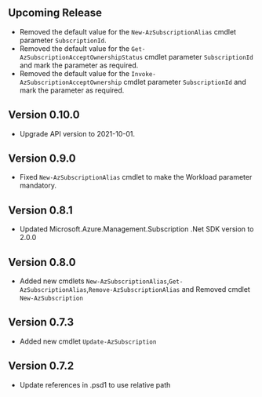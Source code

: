 <!--
    Please leave this section at the top of the change log.

    Changes for the upcoming release should go under the section titled "Upcoming Release", and should adhere to the following format:

    ## Upcoming Release
    * Overview of change #1
        - Additional information about change #1
    * Overview of change #2
        - Additional information about change #2
        - Additional information about change #2
    * Overview of change #3
    * Overview of change #4
        - Additional information about change #4

    ## YYYY.MM.DD - Version X.Y.Z (Previous Release)
    * Overview of change #1
        - Additional information about change #1
-->
## Upcoming Release
* Removed the default value for the `New-AzSubscriptionAlias` cmdlet parameter `SubscriptionId`.
* Removed the default value for the `Get-AzSubscriptionAcceptOwnershipStatus` cmdlet parameter `SubscriptionId` and mark the parameter as required.
* Removed the default value for the `Invoke-AzSubscriptionAcceptOwnership` cmdlet parameter `SubscriptionId` and mark the parameter as required.

## Version 0.10.0
* Upgrade API version to 2021-10-01.

## Version 0.9.0
* Fixed `New-AzSubscriptionAlias` cmdlet to make the Workload parameter mandatory.

## Version 0.8.1
* Updated Microsoft.Azure.Management.Subscription .Net SDK version to 2.0.0

## Version 0.8.0
* Added new cmdlets `New-AzSubscriptionAlias`,`Get-AzSubscriptionAlias`,`Remove-AzSubscriptionAlias` and Removed cmdlet `New-AzSubscription`

## Version 0.7.3
* Added new cmdlet `Update-AzSubscription`

## Version 0.7.2
* Update references in .psd1 to use relative path
